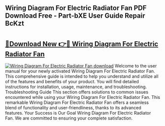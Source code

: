 ## Wiring Diagram For Electric Radiator Fan PDF Download Free - Part-bXE User Guide Repair BcKzt

# <h2><a href="http://dflbsa.blite.top/?on=Wiring+Diagram+For+Electric+Radiator+Fan">🔗Download New 👉🔴 Wiring Diagram For Electric Radiator Fan</a></h2>

[![Wiring Diagram For Electric Radiator Fan download](https://i.imgur.com/lujVjoI.png)](http://dflbsa.blite.top/?on=Wiring+Diagram+For+Electric+Radiator+Fan)
Welcome to the user manual for your newly activated Wiring Diagram For Electric Radiator Fan. This comprehensive guide is intended to help you understand and utilize all of the features and benefits of your product. You will find detailed instructions for installation, usage, maintenance, and troubleshooting. Troubleshooting Guide This section offers solutions to common issues encountered while using your Wiring Diagram For Electric Radiator Fan. This remarkable Wiring Diagram For Electric Radiator Fan offers a seamless blend of functionality and user-friendliness, thanks to its advanced features. Your Success is Our Goal Wiring Diagram For Electric Radiator Fan. We are committed to ensuring your complete satisfaction.
